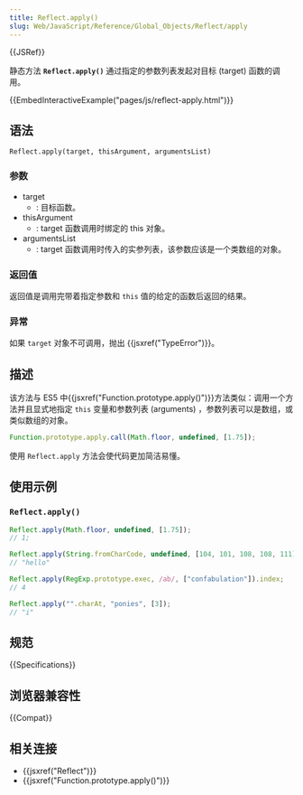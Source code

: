```yaml
---
title: Reflect.apply()
slug: Web/JavaScript/Reference/Global_Objects/Reflect/apply
---
```


{{JSRef}}

静态方法 **`Reflect.apply()`** 通过指定的参数列表发起对目标 (target) 函数的调用。

{{EmbedInteractiveExample("pages/js/reflect-apply.html")}}

## 语法

```plain
Reflect.apply(target, thisArgument, argumentsList)
```

### 参数

- target
  - : 目标函数。
- thisArgument
  - : target 函数调用时绑定的 this 对象。
- argumentsList
  - : target 函数调用时传入的实参列表，该参数应该是一个类数组的对象。

### 返回值

返回值是调用完带着指定参数和 `this` 值的给定的函数后返回的结果。

### 异常

如果 `target` 对象不可调用，抛出 {{jsxref("TypeError")}}。

## 描述

该方法与 ES5 中{{jsxref("Function.prototype.apply()")}}方法类似：调用一个方法并且显式地指定 `this` 变量和参数列表 (arguments) ，参数列表可以是数组，或类似数组的对象。

```js
Function.prototype.apply.call(Math.floor, undefined, [1.75]);
```

使用 `Reflect.apply` 方法会使代码更加简洁易懂。

## 使用示例

### `Reflect.apply()`

```js
Reflect.apply(Math.floor, undefined, [1.75]);
// 1;

Reflect.apply(String.fromCharCode, undefined, [104, 101, 108, 108, 111]);
// "hello"

Reflect.apply(RegExp.prototype.exec, /ab/, ["confabulation"]).index;
// 4

Reflect.apply("".charAt, "ponies", [3]);
// "i"
```

## 规范

{{Specifications}}

## 浏览器兼容性

{{Compat}}

## 相关连接

- {{jsxref("Reflect")}}
- {{jsxref("Function.prototype.apply()")}}
